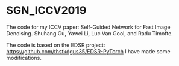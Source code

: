 # SGN_ICCV2019

The code for my ICCV paper: Self-Guided Network for Fast Image Denoising. Shuhang Gu, Yawei Li, Luc Van Gool, and Radu Timofte. 

The code is based on the EDSR project: https://github.com/thstkdgus35/EDSR-PyTorch
I have made some modifications.

